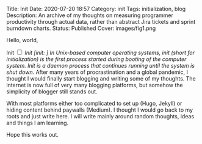 Title: Init
Date: 2020-07-20 18:57
Category: init
Tags: initialization, blog
Description: An archive of my thoughts on measuring programmer productivity through actual data, rather than abstract Jira tickets and sprint burndown charts.
Status: Published
Cover: images/fig1.png


<section markdown="1">
Hello, world, 

Init <label for="sn-technically" class="margin-toggle sidenote-number"></label><input type="checkbox" id="sn-technically" class="margin-toggle"> 
<span class="sidenote"><em>Init [init: ] In Unix-based computer operating systems, init (short for initialization) is the first process started during booting of the computer system. Init is a daemon process that continues running until the system is shut down.</em>
 </span> After many years of procrastination and a global pandemic, I thought I would finally start blogging and writing some of my thoughts. The internet is now full of very many blogging platforms, but somehow the simplicity of blogger still stands out. 

With most platforms either too complicated to set up (Hugo, Jekyll) or hiding content behind paywalls (Medium). I thought I would go back to my roots and just write here. 
I will write mainly around random thoughts, ideas and things I am learning. 

Hope this works out.
</section>